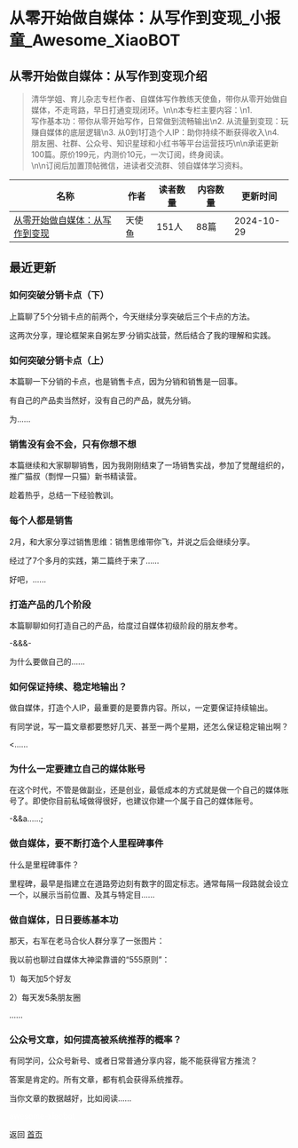 # 从零开始做自媒体：从写作到变现_小报童_Awesome_XiaoBOT

## 从零开始做自媒体：从写作到变现介绍
> 清华学姐、育儿杂志专栏作者、自媒体写作教练天使鱼，带你从零开始做自媒体，不走弯路，早日打通变现闭环。\n\n本专栏主要内容：\n1.  
写作基本功：带你从零开始写作，日常做到流畅输出\n2. 从流量到变现：玩赚自媒体的底层逻辑\n3. 从0到1打造个人IP：助你持续不断获得收入\n4.  
朋友圈、社群、公众号、知识星球和小红书等平台运营技巧\n\n承诺更新100篇。原价199元，内测价10元，一次订阅，终身阅读。  
\n\n订阅后加置顶帖微信，进读者交流群、领自媒体学习资料。  
  


|名称|作者|读者数量|内容数量|更新时间|
|---|---|---|---|---|
|[从零开始做自媒体：从写作到变现](https://xiaobot.net/p/huibenku?refer=9c3f1c95-a052-465a-9902-f6d75080262a)|天使鱼|151人|88篇|2024-10-29|

## 最近更新
### 如何突破分销卡点（下）

上篇聊了5个分销卡点的前两个，今天继续分享突破后三个卡点的方法。

这两次分享，理论框架来自粥左罗·分销实战营，然后结合了我的理解和实践。

### 如何突破分销卡点（上）

本篇聊一下分销的卡点，也是销售卡点，因为分销和销售是一回事。

有自己的产品卖当然好，没有自己的产品，就先分销。

为......

### 销售没有会不会，只有你想不想

本篇继续和大家聊聊销售，因为我刚刚结束了一场销售实战，参加了觉醒组织的，推广猫叔（剽悍一只猫）新书精读营。

趁着热乎，总结一下经验教训。

### 每个人都是销售

2月，和大家分享过销售思维：销售思维带你飞，并说之后会继续分享。

经过了7个多月的实践，第二篇终于来了……

好吧，......

### 打造产品的几个阶段

本篇聊聊如何打造自己的产品，给度过自媒体初级阶段的朋友参考。

-&&&-

为什么要做自己的......

### 如何保证持续、稳定地输出？

做自媒体，打造个人IP，最重要的是要靠内容。所以，一定要保证持续输出。

有同学说，写一篇文章都要憋好几天、甚至一两个星期，还怎么保证稳定输出啊？

<......

### 为什么一定要建立自己的媒体账号

在这个时代，不管是做副业，还是创业，最低成本的方式就是做一个自己的媒体账号了。即使你目前私域做得很好，也建议你建一个属于自己的媒体账号。

-&&a......;

### 做自媒体，要不断打造个人里程碑事件

什么是里程碑事件？

里程碑，最早是指建立在道路旁边刻有数字的固定标志。通常每隔一段路就会设立一个，以展示当前位置、及其与特定目......

### 做自媒体，日日要练基本功

那天，右军在老马合伙人群分享了一张图片：

我以前也聊过自媒体大神梁靠谱的“555原则”：

1）每天加5个好友

2）每天发5条朋友圈

......

### 公众号文章，如何提高被系统推荐的概率？

有同学问，公众号新号、或者日常普通分享内容，能不能获得官方推流？

答案是肯定的。所有文章，都有机会获得系统推荐。

当你文章的数据越好，比如阅读......


<a href="https://github.com/Reno9527/awesome-xiaobot" style="color: white; text-decoration: none;">awesome-xiaobot</a>

返回 [首页](../README.md)
